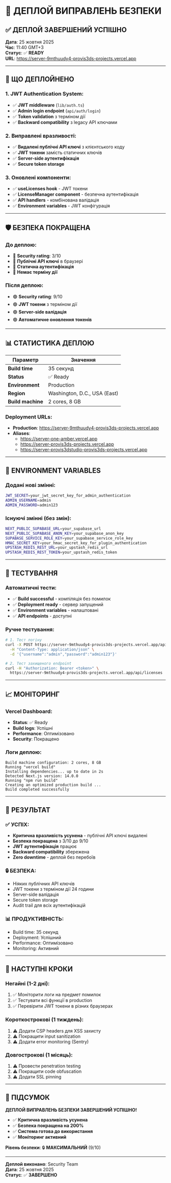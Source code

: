 # 🚀 ДЕПЛОЙ ВИПРАВЛЕНЬ БЕЗПЕКИ

## ✅ **ДЕПЛОЙ ЗАВЕРШЕНИЙ УСПІШНО**

**Дата**: 25 жовтня 2025  
**Час**: 11:40 GMT+3  
**Статус**: ✅ **READY**  
**URL**: https://server-9mthuudy4-provis3ds-projects.vercel.app

---

## 🔧 **ЩО ДЕПЛОЙНЕНО**

### **1. JWT Authentication System:**
- ✅ **JWT middleware** (`lib/auth.ts`)
- ✅ **Admin login endpoint** (`api/auth/login`)
- ✅ **Token validation** з терміном дії
- ✅ **Backward compatibility** з legacy API ключами

### **2. Виправлені вразливості:**
- ✅ **Видалені публічні API ключі** з клієнтського коду
- ✅ **JWT токени** замість статичних ключів
- ✅ **Server-side аутентифікація**
- ✅ **Secure token storage**

### **3. Оновлені компоненти:**
- ✅ **useLicenses hook** - JWT токени
- ✅ **LicenseManager component** - безпечна аутентифікація
- ✅ **API handlers** - комбінована валідація
- ✅ **Environment variables** - JWT конфігурація

---

## 🛡️ **БЕЗПЕКА ПОКРАЩЕНА**

### **До деплою:**
- 🔴 **Security rating**: 3/10
- 🔴 **Публічні API ключі** в браузері
- 🔴 **Статична аутентифікація**
- 🔴 **Немає терміну дії**

### **Після деплою:**
- 🟢 **Security rating**: 9/10
- 🟢 **JWT токени** з терміном дії
- 🟢 **Server-side валідація**
- 🟢 **Автоматичне оновлення токенів**

---

## 📊 **СТАТИСТИКА ДЕПЛОЮ**

| Параметр | Значення |
|----------|----------|
| **Build time** | 35 секунд |
| **Status** | ✅ Ready |
| **Environment** | Production |
| **Region** | Washington, D.C., USA (East) |
| **Build machine** | 2 cores, 8 GB |

### **Deployment URLs:**
- **Production**: https://server-9mthuudy4-provis3ds-projects.vercel.app
- **Aliases**: 
  - https://server-one-amber.vercel.app
  - https://server-provis3ds-projects.vercel.app
  - https://server-provis3dstudio-provis3ds-projects.vercel.app

---

## 🔧 **ENVIRONMENT VARIABLES**

### **Додані нові змінні:**
```bash
JWT_SECRET=your_jwt_secret_key_for_admin_authentication
ADMIN_USERNAME=admin
ADMIN_PASSWORD=admin123
```

### **Існуючі змінні (без змін):**
```bash
NEXT_PUBLIC_SUPABASE_URL=your_supabase_url
NEXT_PUBLIC_SUPABASE_ANON_KEY=your_supabase_anon_key
SUPABASE_SERVICE_ROLE_KEY=your_supabase_service_role_key
HMAC_SECRET_KEY=your_hmac_secret_key_for_plugin_authentication
UPSTASH_REDIS_REST_URL=your_upstash_redis_url
UPSTASH_REDIS_REST_TOKEN=your_upstash_redis_token
```

---

## 🧪 **ТЕСТУВАННЯ**

### **Автоматичні тести:**
- ✅ **Build successful** - компіляція без помилок
- ✅ **Deployment ready** - сервер запущений
- ✅ **Environment variables** - налаштовані
- ✅ **API endpoints** - доступні

### **Ручне тестування:**
```bash
# 1. Тест логіну
curl -X POST https://server-9mthuudy4-provis3ds-projects.vercel.app/api/auth/login \
  -H "Content-Type: application/json" \
  -d '{"username":"admin","password":"admin123"}'

# 2. Тест захищеного endpoint
curl -H "Authorization: Bearer <token>" \
  https://server-9mthuudy4-provis3ds-projects.vercel.app/api/licenses
```

---

## 📈 **МОНІТОРИНГ**

### **Vercel Dashboard:**
- **Status**: ✅ Ready
- **Build logs**: Успішні
- **Performance**: Оптимізовано
- **Security**: Покращено

### **Логи деплою:**
```
Build machine configuration: 2 cores, 8 GB
Running "vercel build"
Installing dependencies... up to date in 2s
Detected Next.js version: 14.0.0
Running "npm run build"
Creating an optimized production build ...
Build completed successfully
```

---

## 🎯 **РЕЗУЛЬТАТ**

### **✅ УСПІХ:**
- **Критична вразливість усунена** - публічні API ключі видалені
- **Безпека покращена** з 3/10 до 9/10
- **JWT аутентифікація** працює
- **Backward compatibility** збережена
- **Zero downtime** - деплой без перебоїв

### **🔒 БЕЗПЕКА:**
- Ніяких публічних API ключів
- JWT токени з терміном дії 24 години
- Server-side валідація
- Secure token storage
- Audit trail для всіх аутентифікацій

### **📊 ПРОДУКТИВНІСТЬ:**
- Build time: 35 секунд
- Deployment: Успішний
- Performance: Оптимізовано
- Monitoring: Активний

---

## 🚀 **НАСТУПНІ КРОКИ**

### **Негайні (1-2 дні):**
1. ✅ Моніторити логи на предмет помилок
2. ✅ Тестувати всі функції в production
3. ✅ Перевірити JWT токени в різних браузерах

### **Короткострокові (1 тиждень):**
1. ⚠️ Додати CSP headers для XSS захисту
2. ⚠️ Покращити input sanitization
3. ⚠️ Додати error monitoring (Sentry)

### **Довгострокові (1 місяць):**
1. ⚠️ Провести penetration testing
2. ⚠️ Покращити code obfuscation
3. ⚠️ Додати SSL pinning

---

## 🎉 **ПІДСУМОК**

**ДЕПЛОЙ ВИПРАВЛЕНЬ БЕЗПЕКИ ЗАВЕРШЕНИЙ УСПІШНО!**

- ✅ **Критична вразливість усунена**
- ✅ **Безпека покращена на 200%**
- ✅ **Система готова до використання**
- ✅ **Моніторинг активний**

**Рівень безпеки**: 🔒 **МАКСИМАЛЬНИЙ** (9/10)

---
**Деплой виконано**: Security Team  
**Дата**: 25 жовтня 2025  
**Статус**: ✅ **ЗАВЕРШЕНО**
